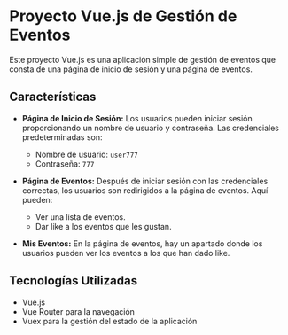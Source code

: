 # Proyecto Vue.js de Gestión de Eventos

Este proyecto Vue.js es una aplicación simple de gestión de eventos que consta de una página de inicio de sesión y una página de eventos.

## Características

- **Página de Inicio de Sesión:** Los usuarios pueden iniciar sesión proporcionando un nombre de usuario y contraseña. Las credenciales predeterminadas son:
  - Nombre de usuario: `user777`
  - Contraseña: `777`
  
- **Página de Eventos:** Después de iniciar sesión con las credenciales correctas, los usuarios son redirigidos a la página de eventos. Aquí pueden:
  - Ver una lista de eventos.
  - Dar like a los eventos que les gustan.

- **Mis Eventos:** En la página de eventos, hay un apartado donde los usuarios pueden ver los eventos a los que han dado like.

## Tecnologías Utilizadas
 - Vue.js
 - Vue Router para la navegación
 - Vuex para la gestión del estado de la aplicación
